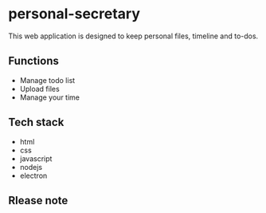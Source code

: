 # personal-secretary
This web application is designed to keep personal files, timeline and to-dos.

## Functions   
- Manage todo list   
- Upload files   
- Manage your time   

## Tech stack
- html
- css
- javascript
- nodejs
- electron   
   
## Rlease note
